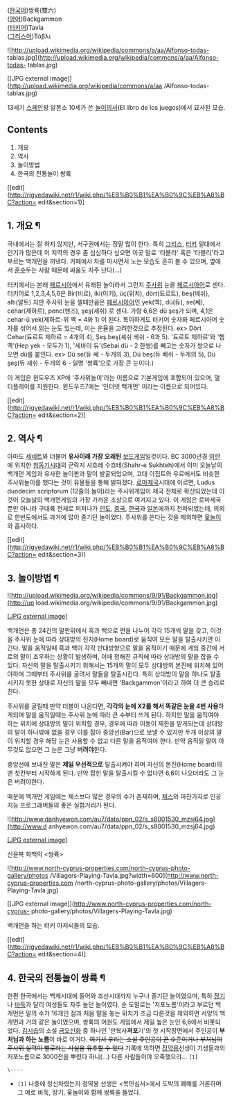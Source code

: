 ([한국어](%ED%95%9C%EA%B5%AD%EC%96%B4.md))쌍륙(雙六)  
([영어](%EC%98%81%EC%96%B4.md))Backgammon  
([터키어](%ED%84%B0%ED%82%A4%EC%96%B4.md))Tavla  
([그리스어](%EA%B7%B8%EB%A6%AC%EC%8A%A4%EC%96%B4.md))Τάβλι

![http://upload.wikimedia.org/wikipedia/commons/a/aa/Alfonso-todas-
tablas.jpg](http://upload.wikimedia.org/wikipedia/commons/a/aa/Alfonso-todas-
tablas.jpg)

[[JPG external image]](http://upload.wikimedia.org/wikipedia/commons/a/aa
/Alfonso-todas-tablas.jpg)

  
13세기 [스페인](%EC%8A%A4%ED%8E%98%EC%9D%B8.md)왕 알폰소 10세가 쓴 [놀이의서](%EB%86%80%EC%9D%B4%EC%9D%98%20%EC%84%9C.md)(El libro de los juegos)에서
묘사된 모습.

## Contents

    

1. 개요 
2. 역사 
3. 놀이방법 
4. 한국의 전통놀이 쌍륙 

[[edit](http://rigvedawiki.net/r1/wiki.php/%EB%B0%B1%EA%B0%9C%EB%A8%BC?action=
edit&section=1)]

## 1. 개요 ¶

  

국내에서는 잘 하지 않지만, 서구권에서는 정말 많이 한다. 특히 [그리스](%EA%B7%B8%EB%A6%AC%EC%8A%A4.md),
[터키](%ED%84%B0%ED%82%A4.md) 일대에서 인기가 많은데 이 지역의 경우 좀 심심하다 싶으면 이곳 말로 '타블라' 혹은
'타블리'라고 부르는 백개먼을 꺼낸다. 카페에서 차를 마시면서 노는 모습도 흔히 볼 수 있으며, 옆에서
[훈수](%ED%9B%88%EC%88%98.md)두는 사람 때문에 싸움도 자주 난다(...)

  

터키에서는 본래 [페르시아](%ED%8E%98%EB%A5%B4%EC%8B%9C%EC%95%84.md)에서 유래된 놀이라서 그런지
[주사위](%EC%A3%BC%EC%82%AC%EC%9C%84.md) 눈을
[페르시아어](%ED%8E%98%EB%A5%B4%EC%8B%9C%EC%95%84%EC%96%B4.md)로 센다. 터키어로
1,2,3,4,5,6은 Bir(비르), iki(이키), üç(위치), dört(됴르트), beş(베쉬), altı(알트) 지만 주사위 눈을
셀때만큼은 [페르시아어](%ED%8E%98%EB%A5%B4%EC%8B%9C%EC%95%84%EC%96%B4.md)인 yek(옉),
dü(듀), se(쎄), cehar(제하르), penc(펜즈), şeş(셰쉬) 로 센다. 가령 6,6은 dü şeş가 되며, 4,1은
cehar-ü yek(제하르-위 옉 = 4와 1) 이 된다. 특이하게도 터키어 숫자와 페르시아어 숫자를 섞어서 읽는 눈도 있는데, 이는
운율을 고려한것으로 추정된다. ex> Dört Cehar(됴르트 제하르 = 4개의 4), Şeş beş(셰쉬 베쉬 - 6과 5). '됴르트
제하르'와 '헵 옉'(Hep yek - 모두가 1), '세바이 듀'(Sebai dü - 2 한쌍)를 빼고는 숫자가 쌍으로 나오면 dü를
붙인다. ex> Dü se(듀 쎄 - 두개의 3), Dü beş(듀 베쉬 - 두개의 5), Dü şeş(듀 셰쉬 - 두개의 6 - 일명
'쌍륙'으로 가장 큰 눈이다.)

  

이 게임은 윈도우즈 XP에 '주사위놀이'라는 이름으로 기본게임에 포함되어 있으며, 멀티플레이를 지원한다. 윈도우즈7에는 '인터넷 백개먼'
이라는 이름으로 되어있다.

  

[[edit](http://rigvedawiki.net/r1/wiki.php/%EB%B0%B1%EA%B0%9C%EB%A8%BC?action=
edit&section=2)]

## 2. 역사 ¶

아마도 [세네트](%EC%84%B8%EB%84%A4%ED%8A%B8.md)와 더불어 **유사이래 가장 오래된**
[보드게임](%EB%B3%B4%EB%93%9C%EA%B2%8C%EC%9E%84.md)일것이다. BC 3000년경
[이란](%EC%9D%B4%EB%9E%80.md)에 위치한 [청동기시대](%EC%B2%AD%EB%8F%99%EA%B8%B0%20%EC%8B%9C%EB%8C%80.md)의 군락지 샤흐레
수흐테(Shahr-e Sukhteh)에서 이미 오늘날의 백개먼 게임과 유사한 놀이판과 말이 발굴되었으며, 고대 이집트와 우르에서도 비슷한
주사위놀이를 했다는 것이 유물들을 통해 밝혀졌다. [로마제국](%EB%A1%9C%EB%A7%88%20%EC%A0%9C%EA%B5%AD.md)시대에 이르면, Ludus duodecim
scriptorum (12줄의 놀이)라는 주사위게임이 제국 전체로 확산되었는데 이것이 오늘날의 백개먼게임의 가장 가까운 조상으로 여겨지고
있다. 이 게임은 로마제국 뿐만 아니라 구대륙 전체로 퍼져나가 [인도](%EC%9D%B8%EB%8F%84.md),
[중국](%EC%A4%91%EA%B5%AD.md), [한국](%ED%95%9C%EA%B5%AD.md)과
[일본](%EC%9D%BC%EB%B3%B8.md)에까지 전파되었는데, 의외로 한반도에서도 과거에 많이 즐기던 놀이었다. 주사위를 쓴다는
것을 제외하면 [윷놀이](%EC%9C%B7%EB%86%80%EC%9D%B4.md)와 흡사하다.

  

[[edit](http://rigvedawiki.net/r1/wiki.php/%EB%B0%B1%EA%B0%9C%EB%A8%BC?action=
edit&section=3)]

## 3. 놀이방법 ¶

![http://upload.wikimedia.org/wikipedia/commons/9/91/Backgammon.jpg](http://up
load.wikimedia.org/wikipedia/commons/9/91/Backgammon.jpg)

[[JPG external
image]](http://upload.wikimedia.org/wikipedia/commons/9/91/Backgammon.jpg)

  

백개먼은 총 24칸의 말판위에서 흑과 백으로 편을 나누어 각각 15개씩 말을 갖고, 이것을 주사위 눈에 따라 상대방의 진지(Home
board)로 움직여 모든 말을 탈출시키면 이긴다. 말을 움직일때 흑과 백이 각각 반대방향으로 말을 움직이기 때문에 게임 중간에 서로의 말이
조우하는 상황이 발생하며, 이때 정해진 규칙에 따라 상대방의 말을 잡을 수 있다. 자신의 말을 탈출시키기 위해서는 15개의 말이 모두
상대방의 본진에 위치해 있어야하며 그때부터 주사위를 굴려서 말들을 탈출시킨다. 특히 상대방이 말을 하나도 탈출시키지 못한 상태로 자신의 말을
모두 빼내면 'Backgammon'이라고 하여 더 큰 승리로 친다.

  

주사위를 굴릴때 만약 더블이 나온다면, **각각의 눈에 X2를 해서 똑같은 눈을 4번 사용**하게되며 말을 움직일때는 주사위 눈에 따라 큰
수부터 쓰게 된다. 하지만 말을 움직여야 하는 위치에 상대방의 말이 위치할 경우, 경우에 따라 이동이 제한을 받게되는데 상대방의 말이
하나밖에 없을 경우 이를 잡아 중앙선(Bar)으로 보낼 수 있지만 두개 이상의 말이 위치할 경우 해당 눈은 사용할 수 없고 다른 말을
움직여야 한다. 만약 움직일 말이 아무것도 없으면 그 눈은 그냥 **버려야**한다.

  

중앙선에 보내진 말은 **제일 우선적으로** 탈출시켜야 하며 자신의 본진(Home board)의 맨 첫칸부터 시작하게 된다. 만약 잡힌 말을
탈출시킬 수 없다면 6,6이 나오더라도 그 눈은 버려야한다.

  

때문에 백개먼 게임에는 체스보다 많은 경우의 수가 존재하며, [체스](%EC%B2%B4%EC%8A%A4.md)와 마찬가지로 인공지능
프로그래머들의 좋은 실험거리가 된다.

  
  

![http://www.danhyewon.com/au7/data/ppn_02/s_s8001530_mzsj64.jpg](http://www.d
anhyewon.com/au7/data/ppn_02/s_s8001530_mzsj64.jpg)

[[JPG external
image]](http://www.danhyewon.com/au7/data/ppn_02/s_s8001530_mzsj64.jpg)

  
신윤복 화백의 <쌍륙>

  

![http://www.north-cyprus-properties.com/north-cyprus-photo-gallery/photos
/Villagers-Playing-Tavla.jpg?width=600](http://www.north-cyprus-properties.com
/north-cyprus-photo-gallery/photos/Villagers-Playing-Tavla.jpg)

[[JPG external image]](http://www.north-cyprus-properties.com/north-cyprus-
photo-gallery/photos/Villagers-Playing-Tavla.jpg)

  
백개먼을 하는 터키 아저씨들의 모습.

  

[[edit](http://rigvedawiki.net/r1/wiki.php/%EB%B0%B1%EA%B0%9C%EB%A8%BC?action=
edit&section=4)]

## 4. 한국의 전통놀이 쌍륙 ¶

  

한편 한국에서는 백제시대에 들어와 조선시대까지 누구나 즐기던 놀이였으며, 특히 [장기](%EC%9E%A5%EA%B8%B0.md)나
[바둑](%EB%B0%94%EB%91%91.md)과 달리 여성들도 자주 놀던 놀이였다. 순 도말로는 '저포노름'이라고 부르던 백개먼은
말의 수가 16개인 점과 처음 말을 놓는 위치가 조금 다른것을 제외하면 서양의 백개먼과 거의 같은 놀이였으며, 쌍륙의 어원도 게임에서 제일
높은 눈인 6,6에서 비롯되었다. [김시습](%EA%B9%80%EC%8B%9C%EC%8A%B5.md)의 소설
[금오신화](%EA%B8%88%EC%98%A4%EC%8B%A0%ED%99%94.md) 중 하나인 '만복사**저포**기'의 첫
시작장면에서 주인공이 **부처님과 하는 노름**이 바로 이거다. <del>여기서 우리는 소설 주인공이 꾼 수준이거나 부처님의 주사위 실력이
별로라는 사실을 유추할 수 있다</del> 기록에 의하면 [정약용](%EC%A0%95%EC%95%BD%EC%9A%A9.md)선생이
기생들과의 저포노름으로 3000전을 뿌렸다 하니(...) 다른 사람들이야 오죽했으랴... `[1]`

  

`\----`

  * `[1]` 나중에 정신차렸는지 정약용 선생은 <목민심서>에서 도박의 폐해를 거론하며 그 예로 바둑, 장기, 윷놀이와 함께 쌍륙을 들었다.


